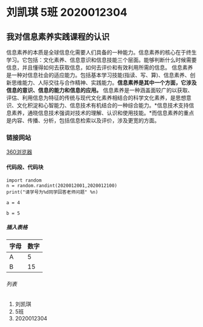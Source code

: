 # 刘凯琪  5班  2020012304

## 我对信息素养实践课程的认识

 信息素养的本质是全球信息化需要人们具备的一种能力。信息素养的核心在于终生学习。它包括：文化素养、信息意识和信息技能三个层面。能够判断什么时候需要信息，并且懂得如何去获取信息，如何去评价和有效利用所需的信息。 信息素养是一种对信息社会的适应能力。包括基本学习技能(指读、写、算)、信息素养、创新思维能力、人际交往与合作精神、实践能力。**信息素养是其中一个方面，它涉及信息的意识、信息的能力和信息的应用。** 信息素养是一种涵盖面较广的以获取、评估、利用信息为特征的传统与现代文化素养相结合的科学文化素养，是思想意识、文化积淀和心智能力、信息技术有机结合的一种综合能力。*信息技术支持信息素养，通晓信息技术强调对技术的理解、认识和使用技能。*而信息素养的重点是内容、传播、分析，包括信息检索以及评价，涉及更宽的方面。   

### 链接网站

[360浏览器](https://hao.360.com/)

#### 代码段、代码块

```
import random
n = random.randint(2020012001,2020012100)
print("请学号为%d同学回答老师问题" %n)
```

`a = 4`

`b = 5`

##### 插入表格

| 字母 | 数字 |
| ---- | ---- |
| A    | 5    |
| B    | 15   |

###### 列表

1. 刘凯琪
2. 5班
3. 2020012304

